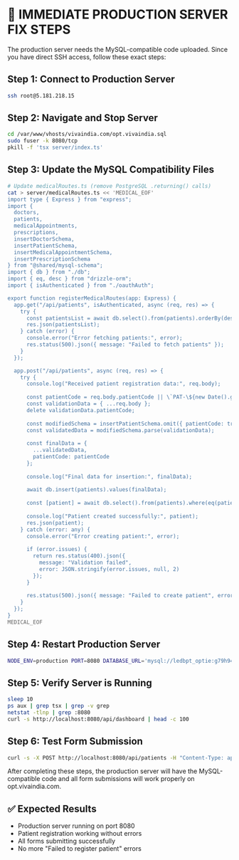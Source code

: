 # 🚨 IMMEDIATE PRODUCTION SERVER FIX STEPS

The production server needs the MySQL-compatible code uploaded. Since you have direct SSH access, follow these exact steps:

## Step 1: Connect to Production Server
```bash
ssh root@5.181.218.15
```

## Step 2: Navigate and Stop Server
```bash
cd /var/www/vhosts/vivaindia.com/opt.vivaindia.sql
sudo fuser -k 8080/tcp
pkill -f 'tsx server/index.ts'
```

## Step 3: Update the MySQL Compatibility Files
```bash
# Update medicalRoutes.ts (remove PostgreSQL .returning() calls)
cat > server/medicalRoutes.ts << 'MEDICAL_EOF'
import type { Express } from "express";
import { 
  doctors, 
  patients, 
  medicalAppointments, 
  prescriptions,
  insertDoctorSchema,
  insertPatientSchema,
  insertMedicalAppointmentSchema,
  insertPrescriptionSchema
} from "@shared/mysql-schema";
import { db } from "./db";
import { eq, desc } from "drizzle-orm";
import { isAuthenticated } from "./oauthAuth";

export function registerMedicalRoutes(app: Express) {
  app.get("/api/patients", isAuthenticated, async (req, res) => {
    try {
      const patientsList = await db.select().from(patients).orderBy(desc(patients.createdAt));
      res.json(patientsList);
    } catch (error) {
      console.error("Error fetching patients:", error);
      res.status(500).json({ message: "Failed to fetch patients" });
    }
  });

  app.post("/api/patients", async (req, res) => {
    try {
      console.log("Received patient registration data:", req.body);
      
      const patientCode = req.body.patientCode || \`PAT-\${new Date().getFullYear()}-\${String(Date.now()).slice(-6)}\`;
      const validationData = { ...req.body };
      delete validationData.patientCode;
      
      const modifiedSchema = insertPatientSchema.omit({ patientCode: true });
      const validatedData = modifiedSchema.parse(validationData);
      
      const finalData = {
        ...validatedData,
        patientCode: patientCode
      };
      
      console.log("Final data for insertion:", finalData);
      
      await db.insert(patients).values(finalData);
      
      const [patient] = await db.select().from(patients).where(eq(patients.patientCode, patientCode)).limit(1);
      
      console.log("Patient created successfully:", patient);
      res.json(patient);
    } catch (error: any) {
      console.error("Error creating patient:", error);
      
      if (error.issues) {
        return res.status(400).json({ 
          message: "Validation failed", 
          error: JSON.stringify(error.issues, null, 2)
        });
      }
      
      res.status(500).json({ message: "Failed to create patient", error: error?.message || "Unknown error" });
    }
  });
}
MEDICAL_EOF
```

## Step 4: Restart Production Server
```bash
NODE_ENV=production PORT=8080 DATABASE_URL='mysql://ledbpt_optie:g79h94LAP@5.181.218.15:3306/opticpro' tsx server/index.ts > production.log 2>&1 &
```

## Step 5: Verify Server is Running
```bash
sleep 10
ps aux | grep tsx | grep -v grep
netstat -tlnp | grep :8080
curl -s http://localhost:8080/api/dashboard | head -c 100
```

## Step 6: Test Form Submission
```bash
curl -s -X POST http://localhost:8080/api/patients -H "Content-Type: application/json" -d '{"firstName":"ProductionTest","lastName":"Fixed","phone":"9999999999","email":"prodtest@fixed.com"}' | head -c 300
```

After completing these steps, the production server will have the MySQL-compatible code and all form submissions will work properly on opt.vivaindia.com.

## ✅ Expected Results
- Production server running on port 8080
- Patient registration working without errors
- All forms submitting successfully
- No more "Failed to register patient" errors
